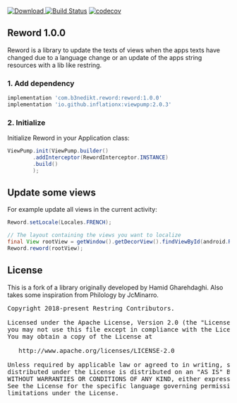 [ ![Download](https://api.bintray.com/packages/b3nedikt/reword/reword/images/download.svg?version=1.0.0) ](https://bintray.com/b3nedikt/reword/reword/1.0.0/link)
[![Build Status](https://travis-ci.org/B3nedikt/reword.svg?branch=master)](https://travis-ci.org/B3nedikt/reword)
[![codecov](https://codecov.io/gh/B3nedikt/reword/branch/master/graph/badge.svg)](https://codecov.io/gh/B3nedikt/reword)

## Reword 1.0.0
Reword is a library to update the texts of views when the apps texts have
changed due to a language change or an update of the apps string resources with a lib like
restring.

### 1. Add dependency
```groovy
implementation 'com.b3nedikt.reword:reword:1.0.0'
implementation 'io.github.inflationx:viewpump:2.0.3'
```

### 2. Initialize
Initialize Reword in your Application class:
```java
ViewPump.init(ViewPump.builder()
        .addInterceptor(RewordInterceptor.INSTANCE)
        .build()
        );
```

## Update some views
For example update all views in the current activity:
```java
Reword.setLocale(Locales.FRENCH);

// The layout containing the views you want to localize
final View rootView = getWindow().getDecorView().findViewById(android.R.id.content);
Reword.reword(rootView);
```

## License
This is a fork of a library originally developed by Hamid Gharehdaghi.
Also takes some inspiration from Philology by JcMinarro.
<pre>
Copyright 2018-present Restring Contributors.

Licensed under the Apache License, Version 2.0 (the "License");
you may not use this file except in compliance with the License.
You may obtain a copy of the License at

   http://www.apache.org/licenses/LICENSE-2.0

Unless required by applicable law or agreed to in writing, software
distributed under the License is distributed on an "AS IS" BASIS,
WITHOUT WARRANTIES OR CONDITIONS OF ANY KIND, either express or implied.
See the License for the specific language governing permissions and
limitations under the License.
</pre>
